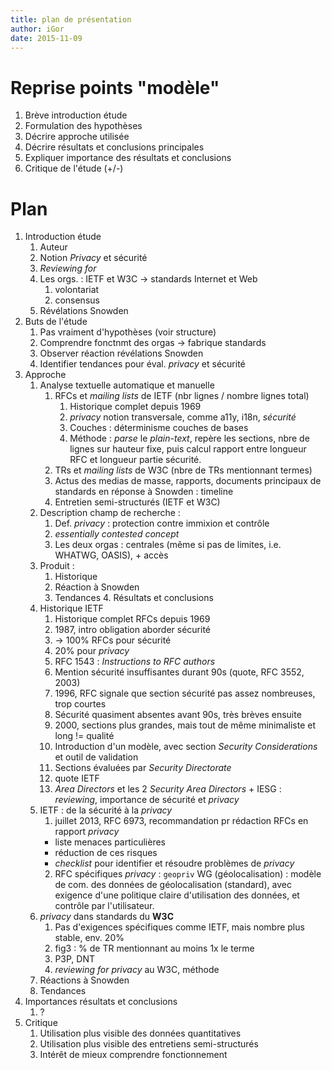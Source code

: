 ```yaml
---
title: plan de présentation
author: iGor
date: 2015-11-09
---
```


# Reprise points "modèle"

   1. Brève introduction étude
   2. Formulation des hypothèses
   3. Décrire approche utilisée
   4. Décrire résultats et conclusions principales
   5. Expliquer importance des résultats et conclusions
   6. Critique de l'étude (+/-)

# Plan

   1. Introduction étude
      1. Auteur
      2. Notion *Privacy* et sécurité
      3. *Reviewing for*
      4. Les orgs. : IETF et W3C → standards Internet et Web
         1. volontariat
         2. consensus
      5. Révélations Snowden
   2. Buts de l'étude
      1. Pas vraiment d'hypothèses (voir structure)
      2. Comprendre fonctnmt des orgas → fabrique standards
      3. Observer réaction révélations Snowden
      4. Identifier tendances pour éval. *privacy* et sécurité
   3. Approche
      1. Analyse textuelle automatique et manuelle
         1. RFCs et *mailing lists* de IETF (nbr lignes / nombre lignes total)
            1. Historique complet depuis 1969
            2. *privacy* notion transversale, comme a11y, i18n, *sécurité*
            3. Couches : déterminisme couches de bases
            4. Méthode : *parse* le *plain-text*, repère les sections, nbre de lignes sur hauteur fixe, puis calcul rapport entre longueur RFC et longueur partie sécurité.
         2. TRs et *mailing lists* de W3C (nbre de TRs mentionnant termes)
         3. Actus des medias de masse, rapports, documents principaux de standards en réponse à Snowden : timeline
         4. Entretien semi-structurés (IETF et W3C)
      2. Description champ de recherche :
         1. Def. *privacy* : protection contre immixion et contrôle
         2. *essentially contested concept*
         3. Les deux orgas : centrales (même si pas de limites, i.e. WHATWG, OASIS), + accès
      3. Produit :
          1. Historique
          2. Réaction à Snowden
          3. Tendances
    4. Résultats et conclusions
        1. Historique IETF
            1. Historique complet RFCs depuis 1969
            2. 1987, intro obligation aborder sécurité
            3. → 100% RFCs pour sécurité
            4. 20% pour *privacy*
            5. RFC 1543 : *Instructions to RFC authors*
            6. Mention sécurité insuffisantes durant 90s (quote, RFC 3552, 2003)
            7. 1996, RFC signale que section sécurité pas assez nombreuses, trop courtes
            8. Sécurité quasiment absentes avant 90s, très brèves ensuite
            9. 2000, sections plus grandes, mais tout de même minimaliste et long != qualité
            10. Introduction d'un modèle, avec section *Security Considerations* et outil de validation
            11. Sections évaluées par *Security Directorate*
            12. quote IETF
            13. *Area Directors* et les 2 *Security Area Directors* + IESG : *reviewing*, importance de sécurité et *privacy*
       2. IETF : de la sécurité à la *privacy*
          1. juillet 2013, RFC 6973, recommandation pr rédaction RFCs en rapport *privacy*
            * liste menaces particulières
            * réduction de ces risques
            * *checklist* pour identifier et résoudre problèmes de *privacy*
          2. RFC spécifiques *privacy* : ``geopriv`` WG (géolocalisation) : modèle de com. des données de géolocalisation (standard), avec exigence d'une politique claire d'utilisation des données, et contrôle par l'utilisateur.
      3. *privacy* dans standards du **W3C**
          1. Pas d'exigences spécifiques comme IETF, mais nombre plus stable, env. 20%
          2. fig3 : % de TR mentionnant au moins 1x le terme
          3. P3P, DNT
          4. *reviewing for privacy* au W3C, méthode
      4. Réactions à Snowden
      5. Tendances
   5. Importances résultats et conclusions
       1. ?
   6. Critique
      1. Utilisation plus visible des données quantitatives
      2. Utilisation plus visible des entretiens semi-structurés
      3. Intérêt de mieux comprendre fonctionnement                                                                
